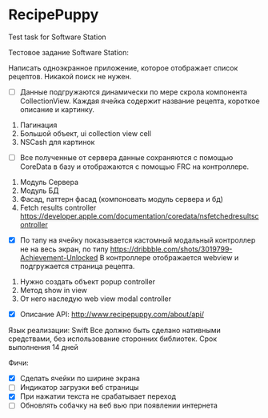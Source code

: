 # RecipePuppy
Test task for Software Station

Тестовое задание Software Station: 

Написать одноэкранное приложение, которое отображает список рецептов. Никакой поиск не нужен.

- [ ] Данные подгружаются динамически по мере скрола компонента CollectionView. Каждая ячейка содержит название рецепта, короткое описание и картинку.

1. Пагинация
2. Большой объект,  ui collection view cell
3. NSCash для картинок

- [ ] Все полученные от сервера данные сохраняются с помощью CoreData в базу и отображаются с помощью FRC на контроллере.

1. Модуль Сервера
2. Модуль БД
3. Фасад, паттерн фасад (компоновать модуль сервера и бд)
4. Fetch results controller https://developer.apple.com/documentation/coredata/nsfetchedresultscontroller 

- [x] По тапу на ячейку показывается кастомный модальный контроллер не на весь экран, по типу https://dribbble.com/shots/3019799-Achievement-Unlocked  В контроллере отображается webview и подгружается страница рецепта.

1. Нужно создать объект popup controller
2. Метод show in view
3. От него наследую web view modal controller

- [x] Описание API: http://www.recipepuppy.com/about/api/

Язык реализации: Swift  Все должно быть сделано нативными средствами, без использование сторонних библиотек. Срок выполнения 14 дней

Фичи:
- [x] Сделать ячейки по ширине экрана
- [ ] Индикатор загрузки веб страницы
- [x] При нажатии текста не срабатывает переход
- [ ] Обновлять собачку на веб вью при появлении интернета
